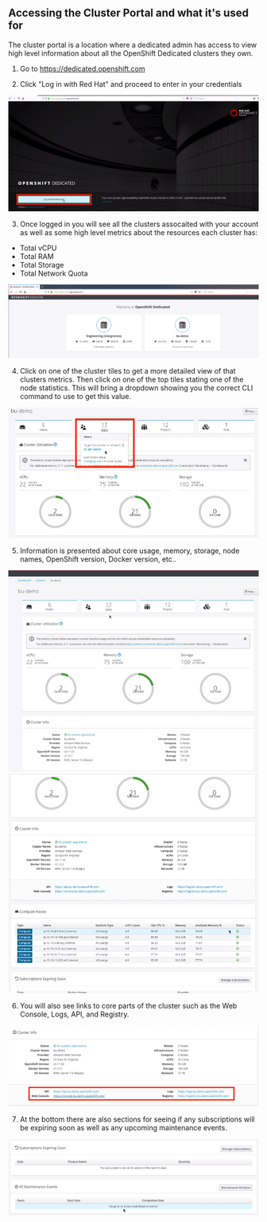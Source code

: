 ## Accessing the Cluster Portal and what it's used for

The cluster portal is a location where a dedicated admin has access to view high level information about all the OpenShift Dedicated clusters they own. 

1. Go to https://dedicated.openshift.com

2. Click "Log in with Red Hat" and proceed to enter in your credentials

![Cluster Portal](/images/ClusterPortalLogin.png)

3. Once logged in you will see all the clusters assocaited with your account as well as some high level metrics about the resources each cluster has:

- Total vCPU
- Total RAM
- Total Storage
- Total Network Quota

![Clusters Available](/images/ClustersAvailable.png)

4. Click on one of the cluster tiles to get a more detailed view of that clusters metrics.  Then click on one of the top tiles stating one of the node statistics.  This will bring a dropdown showing you the correct CLI command to use to get this value.

![ClusterInfoCommand](/images/ClusterInfoCommand.png)

5. Information is presented about core usage, memory, storage, node names, OpenShift version, Docker version, etc..

![Cluster Details](/images/ClusterDetails1.png)
![Cluster Details](/images/ClusterDetails2.png)

6. You will also see links to core parts of the cluster such as the Web Console, Logs, API, and Registry.

![Cluster Links](/images/ClusterPortalLinks.png)

7. At the bottom there are also sections for seeing if any subscriptions will be expiring soon as well as any upcoming maintenance events.

![Cluster Sub Maint](/images/ClusterSubMaint.png)
